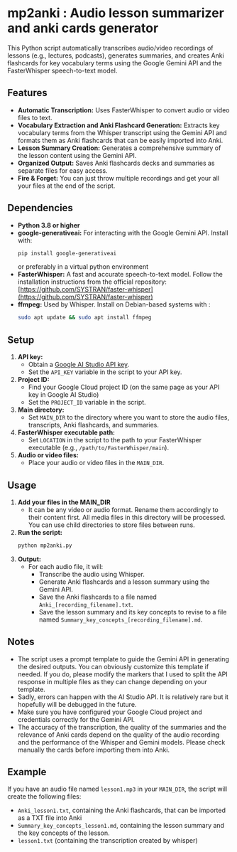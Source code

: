 # mp2anki : Audio lesson summarizer and anki cards generator

This Python script automatically transcribes audio/video recordings of lessons (e.g., lectures, podcasts), generates summaries, and creates Anki flashcards for key vocabulary terms using the Google Gemini API and the FasterWhisper speech-to-text model.

## Features

- **Automatic Transcription:** Uses FasterWhisper to convert audio or video files to text.
- **Vocabulary Extraction and Anki Flashcard Generation:** Extracts key vocabulary terms from the Whisper transcript using the Gemini API and formats them as Anki flashcards that can be easily imported into Anki.
- **Lesson Summary Creation:**  Generates a comprehensive summary of the lesson content using the Gemini API.
- **Organized Output:** Saves Anki flashcards decks and summaries as separate files for easy access.
- **Fire & Forget:** You can just throw multiple recordings and get your all your files at the end of the script.

## Dependencies

- **Python 3.8 or higher**
- **google-generativeai:** For interacting with the Google Gemini API. Install with:
  ```bash
  pip install google-generativeai
  ```
  or preferably in a virtual python environment
- **FasterWhisper:** A fast and accurate speech-to-text model. Follow the installation instructions from the official repository:
  [https://github.com/SYSTRAN/faster-whisper](https://github.com/SYSTRAN/faster-whisper)
- **ffmpeg:** Used by Whisper. Install on Debian-based systems with : 
  ```bash
  sudo apt update && sudo apt install ffmpeg
  ```

## Setup

1. **API key:**
   - Obtain a [Google AI Studio API key](https://aistudio.google.com/app/apikey).
   - Set the `API_KEY` variable in the script to your API key.
2. **Project ID:**
   - Find your Google Cloud project ID (on the same page as your API key in Google AI Studio)
   - Set the `PROJECT_ID` variable in the script.
3. **Main directory:**
   - Set `MAIN_DIR` to the directory where you want to store the audio files, transcripts, Anki flashcards, and summaries.
4. **FasterWhisper executable path:** 
   - Set `LOCATION` in the script to the path to your FasterWhisper executable (e.g., `/path/to/FasterWhisper/main`). 
5. **Audio or video files:**
   - Place your audio or video files in the `MAIN_DIR`.

## Usage

1. **Add your files in the MAIN_DIR**
   - It can be any video or audio format. Rename them accordingly to their content first. All media files in this directory will be processed. You can use child directories to store files between runs.
3. **Run the script:**
   ```bash
   python mp2anki.py
   ```
4. **Output:**
   - For each audio file, it will:
     - Transcribe the audio using Whisper.
     - Generate Anki flashcards and a lesson summary using the Gemini API.
     - Save the Anki flashcards to a file named `Anki_[recording_filename].txt`.
     - Save the lesson summary and its key concepts to revise to a file named `Summary_key_concepts_[recording_filename].md`. 

## Notes

- The script uses a prompt template to guide the Gemini API in generating the desired outputs. You can obviously customize this template if needed. If you do, please modify the markers that I used to split the API response in multiple files as they can change depending on your template.
- Sadly, errors can happen with the AI Studio API. It is relatively rare but it hopefully will be debugged in the future.
- Make sure you have configured your Google Cloud project and credentials correctly for the Gemini API.
- The accuracy of the transcription, the quality of the summaries and the relevance of Anki cards depend on the quality of the audio recording and the performance of the Whisper and Gemini models. Please check manually the cards before importing them into Anki.

## Example

If you have an audio file named `lesson1.mp3` in your `MAIN_DIR`, the script will create the following files:

- `Anki_lesson1.txt`, containing the Anki flashcards, that can be imported as a TXT file into Anki
- `Summary_key_concepts_lesson1.md`, containing the lesson summary and the key concepts of the lesson.
- `lesson1.txt` (containing the transcription created by whisper)

